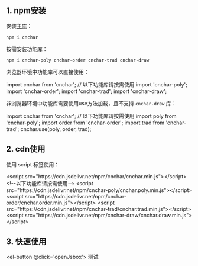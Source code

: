 
## 1. npm安装

安装[主库](https://npmjs.com/package/cnchar)：

```
npm i cnchar
```

按需安装功能库：

```
npm i cnchar-poly cnchar-order cnchar-trad cnchar-draw
```

浏览器环境中功能库可以直接使用：

<div>
  <highlight-code lang='javascript'>
    import cnchar from 'cnchar';
    // 以下功能库请按需使用
    import 'cnchar-poly';
    import 'cnchar-order';
    import 'cnchar-trad';
    import 'cnchar-draw';
  </highlight-code>
</div>

非浏览器环境中功能库需要使用use方法加载，且不支持 `cnchar-draw` 库：

<div>
  <highlight-code lang='javascript'>
    import cnchar from 'cnchar';
    // 以下功能库请按需使用
    import poly from 'cnchar-poly';
    import order from 'cnchar-order';
    import trad from 'cnchar-trad';
    cnchar.use(poly, order, trad);
  </highlight-code>
</div>


## 2. cdn使用

使用 script 标签使用：

<div>
  <highlight-code lang='html'>
      &lt;script src="https://cdn.jsdelivr.net/npm/cnchar/cnchar.min.js">&lt;/script>
      &lt;!--以下功能库请按需使用-->
      &lt;script src="https://cdn.jsdelivr.net/npm/cnchar-poly/cnchar.poly.min.js">&lt;/script>
      &lt;script src="https://cdn.jsdelivr.net/npm/cnchar-order/cnchar.order.min.js">&lt;/script>
      &lt;script src="https://cdn.jsdelivr.net/npm/cnchar-trad/cnchar.trad.min.js">&lt;/script>
      &lt;script src="https://cdn.jsdelivr.net/npm/cnchar-draw/cnchar.draw.min.js">&lt;/script>
  </highlight-code>
</div>

## 3. 快速使用

<el-button @click='openJsbox'> 测试</el-button>

<jsbox ref='jsbox'></jsbox>

<baseComponent-star></baseComponent-star>

<script>
  export default {
    methods: {
      openJsbox(){
        this.$refs.jsbox.open()
      }
    }
  }
</script>
